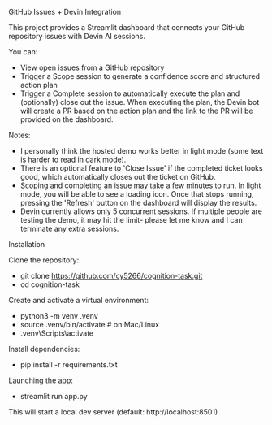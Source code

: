 GitHub Issues + Devin Integration

This project provides a Streamlit dashboard that connects your GitHub repository issues with Devin AI sessions.

You can:
- View open issues from a GitHub repository
- Trigger a Scope session to generate a confidence score and structured action plan
- Trigger a Complete session to automatically execute the plan and (optionally) close out the issue. When executing the plan, the Devin bot will create a PR based on the action plan and the link to the PR will be provided on the dashboard.

Notes:
- I personally think the hosted demo works better in light mode (some text is harder to read in dark mode).
- There is an optional feature to 'Close Issue' if the completed ticket looks good, which automatically closes out the ticket on GitHub.
- Scoping and completing an issue may take a few minutes to run. In light mode, you will be able to see a loading icon. Once that stops running, pressing the 'Refresh' button on the dashboard will display the results.
- Devin currently allows only 5 concurrent sessions. If multiple people are testing the demo, it may hit the limit- please let me know and I can terminate any extra sessions.

Installation

Clone the repository:
- git clone https://github.com/cy5266/cognition-task.git
- cd cognition-task

Create and activate a virtual environment:
- python3 -m venv .venv
- source .venv/bin/activate   # on Mac/Linux
- .venv\Scripts\activate

Install dependencies:

- pip install -r requirements.txt


Launching the app:
- streamlit run app.py

This will start a local dev server (default: http://localhost:8501)
